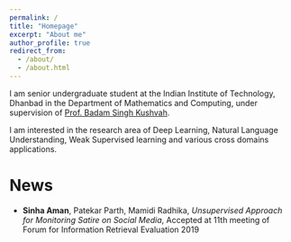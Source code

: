 ```yaml
---
permalink: /
title: "Homepage"
excerpt: "About me"
author_profile: true
redirect_from: 
  - /about/
  - /about.html
---
```


I am senior undergraduate student at the Indian Institute of Technology, Dhanbad in the Department of Mathematics and Computing, under supervision of [Prof. Badam Singh Kushvah](https://www.iitism.ac.in/~bskush/).

I am interested in the research area of Deep Learning, Natural Language Understanding, Weak Supervised learning and various cross domains applications.


News
======
* __Sinha Aman__, Patekar Parth, Mamidi Radhika, _Unsupervised Approach for Monitoring Satire on Social Media_, Accepted at 11th meeting of Forum for Information Retrieval Evaluation 2019
